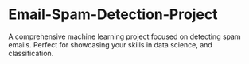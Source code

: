 # Email-Spam-Detection-Project
A comprehensive machine learning project focused on detecting spam emails. Perfect for showcasing your skills in data science, and classification.

